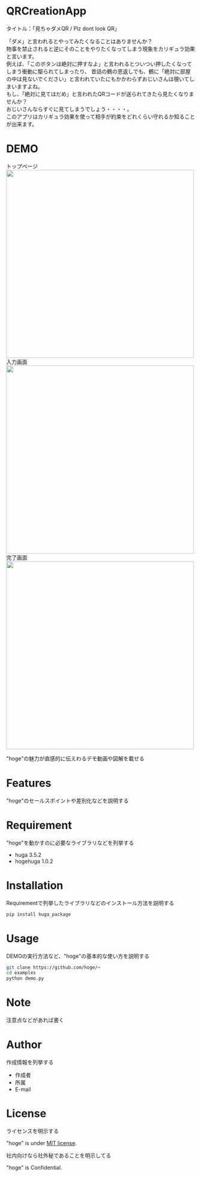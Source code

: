 # QRCreationApp

タイトル：「見ちゃダメQR / Plz dont look QR」  

「ダメ」と言われるとやってみたくなることはありませんか？  
物事を禁止されると逆にそのことをやりたくなってしまう現象をカリギュラ効果と言います。  
例えば、「このボタンは絶対に押すなよ」と言われるとついつい押したくなってしまう衝動に駆られてしまったり、 昔話の鶴の恩返しでも、鶴に「絶対に部屋の中は見ないでください」と言われていたにもかかわらずおじいさんは覗いてしまいますよね。  
もし、「絶対に見てはだめ」と言われたQRコードが送られてきたら見たくなりませんか？  
おじいさんならすぐに見てしまうでしょう・・・・。  
このアプリはカリギュラ効果を使って相手が約束をどれくらい守れるか知ることが出来ます。  
 
# DEMO
トップページ  
<img src="https://user-images.githubusercontent.com/93046615/163531154-d675394b-8d4b-488e-af9f-8e2bf490a2b0.jpg" width="500px">  
入力画面  
<img src="https://user-images.githubusercontent.com/93046615/163531830-a839cac6-fc94-4e12-9876-56319a283736.jpg" width="500px">  
完了画面  
<img src="https://user-images.githubusercontent.com/93046615/163532138-f63237b0-626c-4950-bb4c-1c08359601f4.jpg" width="500px">


"hoge"の魅力が直感的に伝えわるデモ動画や図解を載せる
 
# Features
 
"hoge"のセールスポイントや差別化などを説明する
 
# Requirement
 
"hoge"を動かすのに必要なライブラリなどを列挙する
 
* huga 3.5.2
* hogehuga 1.0.2
 
# Installation
 
Requirementで列挙したライブラリなどのインストール方法を説明する
 
```bash
pip install huga_package
```
 
# Usage
 
DEMOの実行方法など、"hoge"の基本的な使い方を説明する
 
```bash
git clone https://github.com/hoge/~
cd examples
python demo.py
```
 
# Note
 
注意点などがあれば書く
 
# Author
 
作成情報を列挙する
 
* 作成者
* 所属
* E-mail
 
# License
ライセンスを明示する
 
"hoge" is under [MIT license](https://en.wikipedia.org/wiki/MIT_License).
 
社内向けなら社外秘であることを明示してる
 
"hoge" is Confidential.
